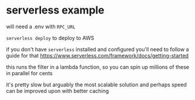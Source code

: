 # serverless example

will need a .env with `RPC_URL`

`serverless deploy` to deploy to AWS

if you don't have `serverless` installed and configured you'll need to follow a guide for that https://www.serverless.com/framework/docs/getting-started

this runs the filter in a lambda function, so you can spin up millions of these in parallel for cents

it's pretty slow but arguably the most scalable solution and perhaps speed can be improved upon with better caching
